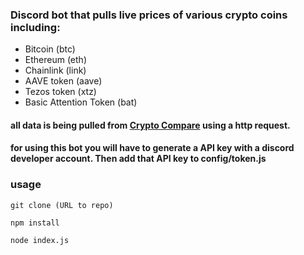 ### Discord bot that pulls live prices of various crypto coins including:

- Bitcoin (btc)
- Ethereum (eth)
- Chainlink (link)
- AAVE token (aave)
- Tezos token (xtz)
- Basic Attention Token (bat)

#### all data is being pulled from [Crypto Compare](https://www.cryptocompare.com/) using a http request. 

#### for using this bot you will have to generate a API key with a discord developer account. Then add that API key to config/token.js  

### usage
``` 
git clone (URL to repo)

npm install

node index.js
```
